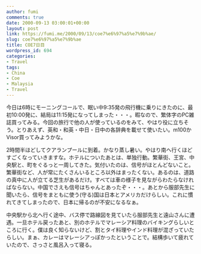 ```yaml
---
author: fumi
comments: true
date: 2000-09-13 03:00:01+00:00
layout: post
link: https://fumi.me/2000/09/13/coe7%e6%97%a5%e7%9b%ae/
slug: coe7%e6%97%a5%e7%9b%ae
title: COE7日目
wordpress_id: 694
categories:
- Travel
tags:
- China
- Coe
- Malaysia
- Travel
---
```


今日は6時にモーニングコールで、眠い中9:35発の飛行機に乗りにきたのに、最初10:00発に、結局は11:15発になってしまった・・・。暇なので、繁体字のPC雑誌買ってみる。今回の旅行で他の人が使っているのをみて、やはり役に立ちそう。とりあえず、英和・和英・中日・日中の各辞典を載せて使いたい。m100かVisor買ってみようかな。




2時間半ほどしてクアランプールに到着。かなり蒸し暑い。やはり南へ行くほどすごくなっていきますな。ホテルについたあとは、単独行動。繁華街、王宮、中央駅と、町をぐるっと一周してきた。気付いたのは、信号がほとんどないこと。繁華街など、人が常にたくさんいるところ以外はまったくない。あるのは、道路の真中に人が立てる芝生があるだけ。すべては車の様子を見ながらわたらなければならない。中国でさえも信号はちゃんとあったぞ・・・。あとから服部先生に聞いたら、信号をまともに使う(守る)国は日本とアメリカだけらしい。これに慣れてきてしまったので、日本に帰るのが不安になるなぁ。




中央駅から北へ行く途中、バス停で路線図を見ていたら服部先生と遠山さんに遭遇。一旦ホテル戻ったあと、別のホテルでマレーシア料理のバイキングらしいところに行く。僕は良く知らないけど、割とタイ料理やインド料理が混ざっていたらしい。まぁ、カレーはマレーシアっぽかったということで。結構歩いて疲れていたので、さっさと風呂入って寝る。
